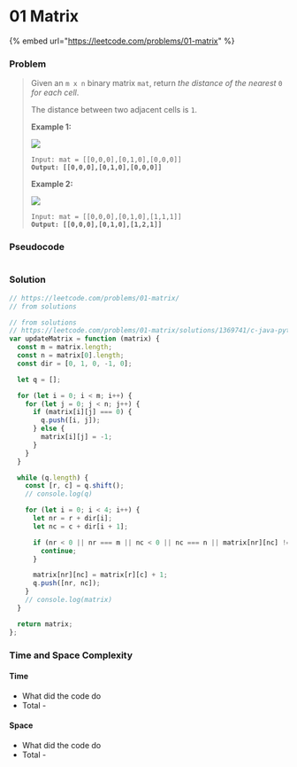 # 01 Matrix

{% embed url="https://leetcode.com/problems/01-matrix" %}

### Problem

> Given an `m x n` binary matrix `mat`, return _the distance of the nearest_ `0` _for each cell_.
>
> The distance between two adjacent cells is `1`.
>
> &#x20;
>
> **Example 1:**
>
> ![](https://assets.leetcode.com/uploads/2021/04/24/01-1-grid.jpg)
>
> <pre><code>Input: mat = [[0,0,0],[0,1,0],[0,0,0]]
> <strong>Output: [[0,0,0],[0,1,0],[0,0,0]]</strong></code></pre>
>
> **Example 2:**
>
> ![](https://assets.leetcode.com/uploads/2021/04/24/01-2-grid.jpg)
>
> <pre><code>Input: mat = [[0,0,0],[0,1,0],[1,1,1]]
> <strong>Output: [[0,0,0],[0,1,0],[1,2,1]]</strong></code></pre>

### Pseudocode

```
```

### Solution

```javascript
// https://leetcode.com/problems/01-matrix/
// from solutions

// from solutions
// https://leetcode.com/problems/01-matrix/solutions/1369741/c-java-python-bfs-dp-solutions-with-picture-clean-concise-o-1-space/
var updateMatrix = function (matrix) {
  const m = matrix.length;
  const n = matrix[0].length;
  const dir = [0, 1, 0, -1, 0];

  let q = [];

  for (let i = 0; i < m; i++) {
    for (let j = 0; j < n; j++) {
      if (matrix[i][j] === 0) {
        q.push([i, j]);
      } else {
        matrix[i][j] = -1;
      }
    }
  }

  while (q.length) {
    const [r, c] = q.shift();
    // console.log(q)

    for (let i = 0; i < 4; i++) {
      let nr = r + dir[i];
      let nc = c + dir[i + 1];

      if (nr < 0 || nr === m || nc < 0 || nc === n || matrix[nr][nc] !== -1) {
        continue;
      }

      matrix[nr][nc] = matrix[r][c] + 1;
      q.push([nr, nc]);
    }
    // console.log(matrix)
  }

  return matrix;
};
```

### Time and Space Complexity

#### Time

* What did the code do
* Total -

#### Space

* What did the code do
* Total -
